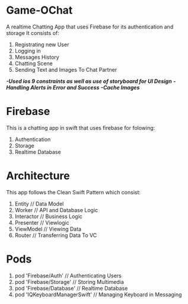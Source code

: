 # Game-OChat

A realtime Chatting App that uses Firebase for its authentication and storage
It consists of:
1. Registrating new User
2. Logging in
3. Messages History
4. Chatting Scene
5. Sending Text and Images To Chat Partner


***-Used ios 9 constraints as well as use of storyboard for UI Design***
***-Handling Alerts in Error and Success***
***-Cache Images***

# Firebase
This is a chatting app in swift that uses firebase for folowing: 
1. Authentication 
2. Storage
3. Realtime Database

# Architecture
This app follows the Clean Swift Pattern which consist: 
1. Entity        // Data Model
2. Worker       // API and Database Logic
3. Interactor   // Business Logic
4. Presenter   // Viewlogic
5. ViewModel    // Viewing Data
6. Router       // Transferring Data To VC

# Pods
1. pod 'Firebase/Auth'           // Authenticating Users 
2. pod 'Firebase/Storage'        // Storing Multimedia
3. pod 'Firebase/Database'       // Realtime Database
4. pod 'IQKeyboardManagerSwift'  // Managing Keyboard in Messaging


